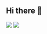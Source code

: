 ## Hi there 👋

<picture>
  <source
    srcset="https://github-readme-stats.vercel.app/api?username=HungVPham&show_icons=true&theme=react"
    media="(prefers-color-scheme: dark)"
  />
  <source
    srcset="https://github-readme-stats.vercel.app/api?username=HungVPham&show_icons=true"
    media="(prefers-color-scheme: light), (prefers-color-scheme: no-preference)"
  />
  <img src="https://github-readme-stats.vercel.app/api?username=HungVPham&show_icons=true" />
</picture>

<img src="[https://github-readme-steam-card.vercel.app/status/?steamid=76561198241297500&show_in_game_bg=true](https://github-readme-steam-card.vercel.app/status/?steamid=76561198241297500&show_in_game_bg=true&show_recent_game_bg=false)"/>
